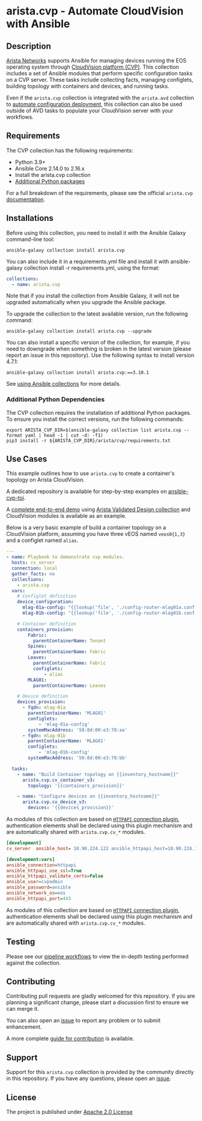 <!--
  ~ Copyright (c) 2023-2024 Arista Networks, Inc.
  ~ Use of this source code is governed by the Apache License 2.0
  ~ that can be found in the LICENSE file.
  -->

# arista.cvp - Automate CloudVision with Ansible

## Description

[Arista Networks](https://www.arista.com/) supports Ansible for managing devices running the EOS operating system through [CloudVision platform (CVP)](https://www.arista.com/en/products/eos/eos-cloudvision). This collection includes a set of Ansible modules that perform specific configuration tasks on a CVP server. These tasks include collecting facts, managing configlets, building topology with containers and devices, and running tasks.

Even if the `arista.cvp` collection is integrated with the `arista.avd` collection to [automate configuration deployment](https://avd.arista.com/4.7/roles/eos_config_deploy_cvp/index.html), this collection can also be used outside of AVD tasks to populate your CloudVision server with your workflows.

## Requirements

The CVP collection has the following requirements:

- Python 3.9+
- Ansible Core 2.14.0 to 2.16.x
- Install the arista.cvp collection
- [Additional Python packages](#additional-python-dependencies)

For a full breakdown of the requirements, please see the official `arista.cvp` [documentation](https://cvp.avd.sh/en/stable/docs/installation/requirements/).

## Installations

Before using this collection, you need to install it with the Ansible Galaxy command-line tool:

```shell
ansible-galaxy collection install arista.cvp
```

You can also include it in a requirements.yml file and install it with ansible-galaxy collection install -r requirements.yml, using the format:

```yaml
collections:
  - name: arista.cvp
```

Note that if you install the collection from Ansible Galaxy, it will not be upgraded automatically when you upgrade the Ansible package.

To upgrade the collection to the latest available version, run the following command:

```shell
ansible-galaxy collection install arista.cvp --upgrade
```

You can also install a specific version of the collection, for example, if you need to downgrade when something is broken in the latest version (please report an issue in this repository). Use the following syntax to install version 4.7.1:

```shell
ansible-galaxy collection install arista.cvp:==3.10.1
```

See [using Ansible collections](https://docs.ansible.com/ansible/devel/collections_guide/index.html) for more details.

### Additional Python Dependencies

The CVP collection requires the installation of additional Python packages. To ensure you install the correct versions, run the following commands:

```shell
export ARISTA_CVP_DIR=$(ansible-galaxy collection list arista.cvp --format yaml | head -1 | cut -d: -f1)
pip3 install -r ${ARISTA_CVP_DIR}/arista/cvp/requirements.txt
```

## Use Cases

This example outlines how to use `arista.cvp` to create a container's topology on Arista CloudVision.

A dedicated repository is available for step-by-step examples on [ansible-cvp-toi](https://github.com/arista-netdevops-community/ansible-cvp-toi).

A [complete end-to-end demo](https://github.com/arista-netdevops-community/ansible-avd-cloudvision-demo) using [Arista Validated Design collection](https://github.com/aristanetworks/ansible-avd) and CloudVision modules is available as an example.

Below is a very basic example of build a container topology on a CloudVision platform, assuming you have three vEOS named `veos0{1,3}` and a configlet named `alias`.

```yaml
---
- name: Playbook to demonstrate cvp modules.
  hosts: cv_server
  connection: local
  gather_facts: no
  collections:
    - arista.cvp
  vars:
    # Configlet definition
    device_configuration:
      mlag-01a-config: "{{lookup('file', './config-router-mlag01a.conf')}}"
      mlag-01b-config: "{{lookup('file', './config-router-mlag01b.conf')}}"

    # Container definition
    containers_provision:
        Fabric:
          parentContainerName: Tenant
        Spines:
          parentContainerName: Fabric
        Leaves:
          parentContainerName: Fabric
          configlets:
              - alias
        MLAG01:
          parentContainerName: Leaves

    # Device definition
    devices_provision:
      - fqdn: mlag-01a
        parentContainerName: 'MLAG01'
        configlets:
            - 'mlag-01a-config'
        systemMacAddress: '50:8d:00:e3:78:aa'
      - fqdn: mlag-01b
        parentContainerName: 'MLAG01'
        configlets:
            - 'mlag-01b-config'
        systemMacAddress: '50:8d:00:e3:78:bb'

  tasks:
    - name: "Build Container topology on {{inventory_hostname}}"
      arista.cvp.cv_container_v3:
        topology: '{{containers_provision}}'

    - name: "Configure devices on {{inventory_hostname}}"
      arista.cvp.cv_device_v3:
        devices: '{{devices_provision}}'
```

As modules of this collection are based on [`HTTPAPI` connection plugin](https://docs.ansible.com/ansible/latest/plugins/httpapi.html), authentication elements shall be declared using this plugin mechanism and are automatically shared with `arista.cvp.cv_*` modules.

```ini
[development]
cv_server  ansible_host= 10.90.224.122 ansible_httpapi_host=10.90.224.122

[development:vars]
ansible_connection=httpapi
ansible_httpapi_use_ssl=True
ansible_httpapi_validate_certs=False
ansible_user=cvpadmin
ansible_password=ansible
ansible_network_os=eos
ansible_httpapi_port=443
```

As modules of this collection are based on [`HTTPAPI` connection plugin](https://docs.ansible.com/ansible/latest/plugins/httpapi.html), authentication elements shall be declared using this plugin mechanism and are automatically shared with `arista.cvp.cv_*` modules.

## Testing

Please see our [pipeline workflows](https://github.com/aristanetworks/ansible-cvp/actions) to view the in-depth testing performed against the collection.

## Contributing

Contributing pull requests are gladly welcomed for this repository. If you are planning a significant change, please start a discussion first to ensure we can merge it.

You can also open an [issue](https://github.com/aristanetworks/ansible-cvp/issues) to report any problem or to submit enhancement.

A more complete [guide for contribution](hhttps://avd.arista.com/stable/docs/contribution/overview.html) is available.

## Support

Support for this `arista.cvp` collection is provided by the community directly in this repository. If you have any questions, please open an [issue](https://github.com/aristanetworks/ansible-cvp/issues).

## License

The project is published under [Apache 2.0 License](https://github.com/aristanetworks/ansible-cvp/blob/devel/ansible_collections/arista/cvp/LICENSE)
